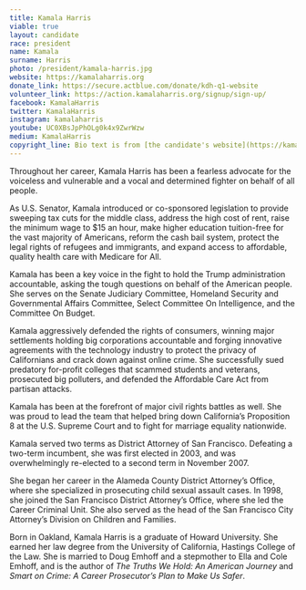 ```yaml
---
title: Kamala Harris
viable: true
layout: candidate
race: president
name: Kamala
surname: Harris
photo: /president/kamala-harris.jpg
website: https://kamalaharris.org
donate_link: https://secure.actblue.com/donate/kdh-q1-website
volunteer_link: https://action.kamalaharris.org/signup/sign-up/
facebook: KamalaHarris
twitter: KamalaHarris
instagram: kamalaharris
youtube: UC0XBsJpPhOLg0k4x9ZwrWzw
medium: KamalaHarris
copyright_line: Bio text is from [the candidate's website](https://kamalaharris.org/meet-kamala/) and is &copy;2019 Kamala Harris for the People.
---
```

Throughout her career, Kamala Harris has been a fearless advocate for the voiceless and vulnerable and a vocal and determined fighter on behalf of all people.

As U.S. Senator, Kamala introduced or co-sponsored legislation to provide sweeping tax cuts for the middle class, address the high cost of rent, raise the minimum wage to $15 an hour, make higher education tuition-free for the vast majority of Americans, reform the cash bail system, protect the legal rights of refugees and immigrants, and expand access to affordable, quality health care with Medicare for All.

Kamala has been a key voice in the fight to hold the Trump administration accountable, asking the tough questions on behalf of the American people. She serves on the Senate Judiciary Committee, Homeland Security and Governmental Affairs Committee, Select Committee On Intelligence, and the Committee On Budget.

Kamala aggressively defended the rights of consumers, winning major settlements holding big corporations accountable and forging innovative agreements with the technology industry to protect the privacy of Californians and crack down against online crime. She successfully sued predatory for-profit colleges that scammed students and veterans, prosecuted big polluters, and defended the Affordable Care Act from partisan attacks.

Kamala has been at the forefront of major civil rights battles as well. She was proud to lead the team that helped bring down California’s Proposition 8 at the U.S. Supreme Court and to fight for marriage equality nationwide.

Kamala served two terms as District Attorney of San Francisco. Defeating a two-term incumbent, she was first elected in 2003, and was overwhelmingly re-elected to a second term in November 2007.

She began her career in the Alameda County District Attorney’s Office, where she specialized in prosecuting child sexual assault cases. In 1998, she joined the San Francisco District Attorney’s Office, where she led the Career Criminal Unit. She also served as the head of the San Francisco City Attorney’s Division on Children and Families.

Born in Oakland, Kamala Harris is a graduate of Howard University. She earned her law degree from the University of California, Hastings College of the Law. She is married to Doug Emhoff and a stepmother to Ella and Cole Emhoff, and is the author of *The Truths We Hold: An American Journey* and *Smart on Crime: A Career Prosecutor’s Plan to Make Us Safer*.
